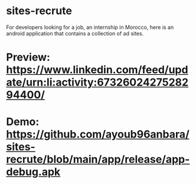 # sites-recrute
For developers looking for a job, an internship in Morocco, here is an android application that contains a collection of ad sites.
# Preview: https://www.linkedin.com/feed/update/urn:li:activity:6732602427528294400/
# Demo: https://github.com/ayoub96anbara/sites-recrute/blob/main/app/release/app-debug.apk
